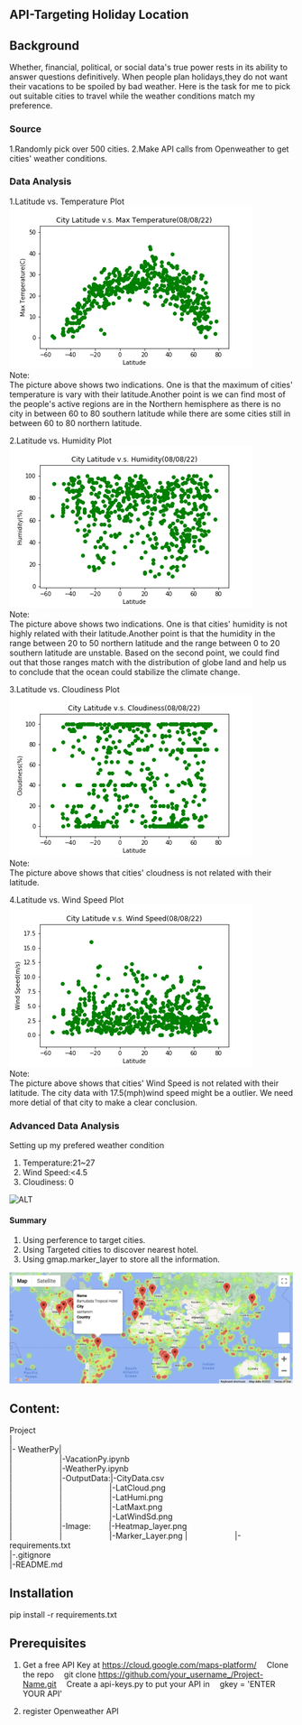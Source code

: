 ## API-Targeting Holiday Location


## Background
Whether, financial, political, or social data's true power rests in its ability to answer questions definitively. When people plan holidays,they do not want their vacations to be spoiled by bad weather. Here is the task for me to pick out suitable cities to travel while the weather conditions match my preference.


### Source

1.Randomly pick over 500 cities.
2.Make API calls from Openweather to get cities' weather conditions.


### Data Analysis

1.Latitude vs. Temperature Plot
![ALT](https://github.com/LynHJ/API/blob/bf09f21c59a5918d28f70d477b96aa4da4af3d8a/WeatherPy/Output%20Data/LatMaxt.png)  
Note:  
The picture above shows two indications. One is that the maximum of cities' temperature is vary with their latitude.Another point is we can find most of the people's active regions are in the Northern hemisphere as there is no city in between 60 to 80 southern latitude while there are some cities still in between 60 to 80 northern latitude.  

2.Latitude vs. Humidity Plot
![ALT](https://github.com/LynHJ/API/blob/bf09f21c59a5918d28f70d477b96aa4da4af3d8a/WeatherPy/Output%20Data/LatHumi.png)  
Note:  
The picture above shows two indications. One is that cities' humidity is not highly related with their latitude.Another point is that the humidity in the range between 20 to 50 northern latitude  and the range between 0 to 20 southern latitude are unstable. Based on the second point, we could find out that those ranges match with the distribution of globe land and help us to conclude that the ocean could stabilize the climate change.  

3.Latitude vs. Cloudiness Plot
![ALT](https://github.com/LynHJ/API/blob/bf09f21c59a5918d28f70d477b96aa4da4af3d8a/WeatherPy/Output%20Data/LatCloud.png)  
Note:  
The picture above shows that cities' cloudness is not related with their latitude.  

4.Latitude vs. Wind Speed Plot
![ALT](https://github.com/LynHJ/API/blob/bf09f21c59a5918d28f70d477b96aa4da4af3d8a/WeatherPy/Output%20Data/LatWindSd.png)  
Note:  
The picture above shows that cities' Wind Speed is not related with their latitude. The city data with 17.5(mph)wind speed might be a outlier. We need more detial of that city to make a clear conclusion.  

### Advanced Data Analysis

Setting up my prefered weather condition  
1. Temperature:21~27  
2. Wind Speed:<4.5  
3. Cloudiness: 0  

![ALT](https://github.com/LynHJ/API-Targeting-Holiday-Location/blob/0661cc4af97bbbf1dee09abbd93f650713a68221/WeatherPy/Image/Heatmap_layer.png)  

#### Summary

1. Using perference to target cities.  
2. Using Targeted cities to discover nearest hotel.  
3. Using gmap.marker_layer to store all the information. 

![ALT](https://github.com/LynHJ/API/blob/bf09f21c59a5918d28f70d477b96aa4da4af3d8a/WeatherPy/Image/Marker_Layer.png)

## Content:

Project  
|  
|-&nbsp;WeatherPy|  
|&emsp;&emsp;&emsp;&emsp;&emsp;&emsp;|-VacationPy.ipynb  
|&emsp;&emsp;&emsp;&emsp;&emsp;&emsp;|-WeatherPy.ipynb   
|&emsp;&emsp;&emsp;&emsp;&emsp;&emsp;|-OutputData:|-CityData.csv  
|&emsp;&emsp;&emsp;&emsp;&emsp;&emsp;|&emsp;&emsp;&emsp;&emsp;&emsp;&emsp;|-LatCloud.png  
|&emsp;&emsp;&emsp;&emsp;&emsp;&emsp;|&emsp;&emsp;&emsp;&emsp;&emsp;&emsp;|-LatHumi.png    
|&emsp;&emsp;&emsp;&emsp;&emsp;&emsp;|&emsp;&emsp;&emsp;&emsp;&emsp;&emsp;|-LatMaxt.png  
|&emsp;&emsp;&emsp;&emsp;&emsp;&emsp;|&emsp;&emsp;&emsp;&emsp;&emsp;&emsp;|-LatWindSd.png    
|&emsp;&emsp;&emsp;&emsp;&emsp;&emsp;|-Image:&emsp;&emsp;&nbsp;|-Heatmap_layer.png  
|&emsp;&emsp;&emsp;&emsp;&emsp;&emsp;|&emsp;&emsp;&emsp;&emsp;&emsp;&emsp;|-Marker_Layer.png
|&emsp;&emsp;&emsp;&emsp;&emsp;&emsp;|-requirements.txt  
|-.gitignore  
|-README.md   

## Installation

pip install -r requirements.txt  

## Prerequisites

1. Get a free API Key at https://cloud.google.com/maps-platform/
&emsp;Clone the repo
&emsp;git clone https://github.com/your_username_/Project-Name.git
&emsp;Create a api-keys.py to put your API in
&emsp;gkey = 'ENTER YOUR API'
 
2. register Openweather API



